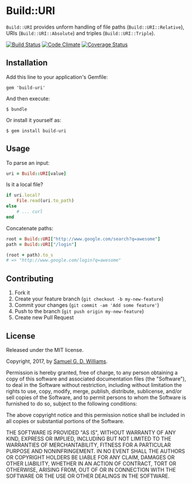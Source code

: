 # Build::URI

`Build::URI` provides unform handling of file paths (`Build::URI::Relative`), URIs (`Build::URI::Absolute`) and triples (`Build::URI::Triple`).

[![Build Status](https://secure.travis-ci.org/ioquatix/build-uri.svg)](http://travis-ci.org/ioquatix/build-uri)
[![Code Climate](https://codeclimate.com/github/ioquatix/build-uri.svg)](https://codeclimate.com/github/ioquatix/build-uri)
[![Coverage Status](https://coveralls.io/repos/ioquatix/build-uri/badge.svg)](https://coveralls.io/r/ioquatix/build-uri)

## Installation

Add this line to your application's Gemfile:

	gem 'build-uri'

And then execute:

	$ bundle

Or install it yourself as:

	$ gem install build-uri

## Usage

To parse an input:

```ruby
uri = Build::URI[value]
```

Is it a local file?

```ruby
if uri.local?
	File.read(uri.to_path)
else
	# ... curl
end
```

Concatenate paths:

```ruby
root = Build::URI["http://www.google.com/search?q=awesome"]
path = Build::URI["/login"]

(root + path).to_s
# => "http://www.google.com/login?q=awesome"
```

## Contributing

1. Fork it
2. Create your feature branch (`git checkout -b my-new-feature`)
3. Commit your changes (`git commit -am 'Add some feature'`)
4. Push to the branch (`git push origin my-new-feature`)
5. Create new Pull Request

## License

Released under the MIT license.

Copyright, 2017, by [Samuel G. D. Williams](http://www.codeotaku.com/samuel-williams).

Permission is hereby granted, free of charge, to any person obtaining a copy
of this software and associated documentation files (the "Software"), to deal
in the Software without restriction, including without limitation the rights
to use, copy, modify, merge, publish, distribute, sublicense, and/or sell
copies of the Software, and to permit persons to whom the Software is
furnished to do so, subject to the following conditions:

The above copyright notice and this permission notice shall be included in
all copies or substantial portions of the Software.

THE SOFTWARE IS PROVIDED "AS IS", WITHOUT WARRANTY OF ANY KIND, EXPRESS OR
IMPLIED, INCLUDING BUT NOT LIMITED TO THE WARRANTIES OF MERCHANTABILITY,
FITNESS FOR A PARTICULAR PURPOSE AND NONINFRINGEMENT. IN NO EVENT SHALL THE
AUTHORS OR COPYRIGHT HOLDERS BE LIABLE FOR ANY CLAIM, DAMAGES OR OTHER
LIABILITY, WHETHER IN AN ACTION OF CONTRACT, TORT OR OTHERWISE, ARISING FROM,
OUT OF OR IN CONNECTION WITH THE SOFTWARE OR THE USE OR OTHER DEALINGS IN
THE SOFTWARE.
